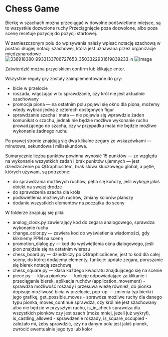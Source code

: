 # Chess Game

Bierkę w szachach można przeciągać w dowolne podświetlone miejsce, są to wszystkie dozwolone ruchy
Przeciągnięcie poza dozwolone, albo poza scenę resetuje pozycję do pozycji startowej.

W zamieszczonym polu do wpisywania należy wpisać notację szachową w postaci długiej notacji szachowej, która jest uznawana przez organizacje międzynarodowe
![336918380_9933133706727653_3503322931619839233_n](https://user-images.githubusercontent.com/84084302/229420080-90031cad-38a8-4b80-82d0-b7a1a363cde4.png)
![image](https://user-images.githubusercontent.com/84084302/229420171-afc7a869-d1d2-4ed7-9a89-9b6d1f15fbe5.png)

Zatwierdzić można przyciskiem confirm lub klikając enter. 

Wszystkie reguły gry zostały zaimplementowane do gry:
- bicie w przelocie
- roszada, włączając w to sprawdzanie, czy król nie jest aktualnie szachowany
- promocja piona — na ostatnim polu pojawi się okno dla piona, możemy wtedy wybrać jedną z czterech dostępnych figur
- sprawdzanie szacha i mata — nie pojawia się wprawdzie żaden komunikat o szachu, jednak nie będzie możliwe wykonanie ruchu prowadzącego do szacha, czy w przypadku mata nie będzie możliwe wykonanie żadnego ruchu

Po prawej stronie znajdują się dwa klikalne zegary ze wskazówkami — minutowa, sekundowa i milisekundowa.

Sumarycznie liczba punktów powinna wynosić 15 punktów — ze względu na wykonanie wszystkich zadań i brak punktów ujemnych — jest dziedziczenie po QGraphicsItem, brak słowa kluczowego global, a pętle, których używam, są potrzebne:
- do sprawdzania możliwych ruchów, pętla się kończy, jeśli wykryje jakiś obiekt na swojej drodze
- do sprawdzenia szacha dla króla
- podświetlenia możliwych ruchów, zmiany kolorów planszy
- dodanie wszystkich elementów na początku do sceny

W folderze znajdują się pliki:
- analog_clock.py zawierający kod do zegara analogowego, sprawdza wykonanie ruchu
- change_color.py — zawiera kod do wyświetlenia wiadomości, gdy klikniemy PPM na scenę
- promotion_dialog.py — kod do wyświetlenia okna dialogowego, jeśli pion znajdzie się na ostatnim wierszu
- chess_board.py — dziedziczy po QGraphicsScene, jest to kod dla całej sceny, do której dodajemy elementy, funkcje: update zegara, poruszanie się bierek notacją szachową
- chess_square.py — klasa każdego kwadratu znajdującego się na scenie
- piece.py — klasa pionków — funkcje odpowiadające za klikanie i przeciąganie bierek, aplikacja ruchów (application_movement) - sprawdza możliwość roszady i przesuwa wieżę również, do pionka dopisuje możliwość bicia w przelocie, pop-up — zmienia typ bierki i jego grafikę, get_possible_moves - sprawdza możliwe ruchy dla danego typu pionka, moves_continue sprawdza, czy król nie jest szachowany albo nie będzie w przyszłym ruchu, is_in_check sprawdza dla wszystkich pionków czy jest szach (może mniej, jeżeli już wykrył), is_castling_allowed - sprawdzenie roszady, is_square_occupied - zależało mi, żeby sprawdzić, czy na danym polu jest jakiś pionek, zwrócić ewentualnie jego typ lub kolor 
